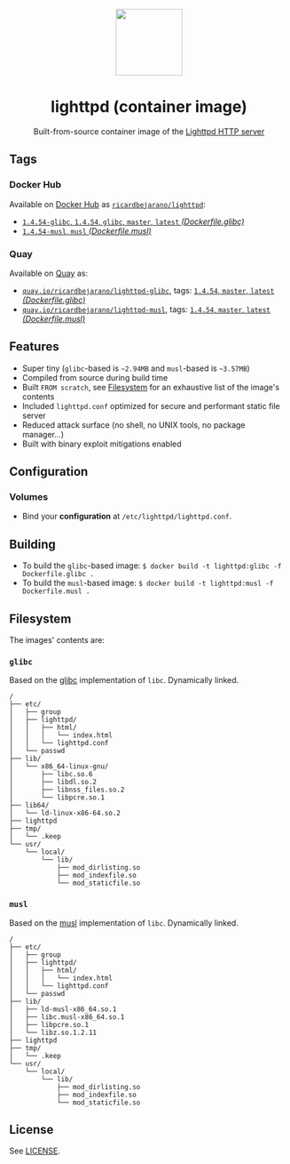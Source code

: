 <p align=center><img src=https://emojipedia-us.s3.dualstack.us-west-1.amazonaws.com/thumbs/320/apple/155/satellite_1f6f0.png width=120px></p>
<h1 align=center>lighttpd (container image)</h1>
<p align=center>Built-from-source container image of the <a href=https://www.lighttpd.net/>Lighttpd HTTP server</a></p>


## Tags

### Docker Hub

Available on [Docker Hub](https://hub.docker.com) as [`ricardbejarano/lighttpd`](https://hub.docker.com/r/ricardbejarano/lighttpd):

- [`1.4.54-glibc`, `1.4.54`, `glibc`, `master`, `latest` *(Dockerfile.glibc)*](https://github.com/ricardbejarano/lighttpd/blob/master/Dockerfile.glibc)
- [`1.4.54-musl`, `musl` *(Dockerfile.musl)*](https://github.com/ricardbejarano/lighttpd/blob/master/Dockerfile.musl)

### Quay

Available on [Quay](https://quay.io) as:

- [`quay.io/ricardbejarano/lighttpd-glibc`](https://quay.io/repository/ricardbejarano/lighttpd-glibc), tags: [`1.4.54`, `master`, `latest` *(Dockerfile.glibc)*](https://github.com/ricardbejarano/lighttpd/blob/master/Dockerfile.glibc)
- [`quay.io/ricardbejarano/lighttpd-musl`](https://quay.io/repository/ricardbejarano/lighttpd-musl), tags: [`1.4.54`, `master`, `latest` *(Dockerfile.musl)*](https://github.com/ricardbejarano/lighttpd/blob/master/Dockerfile.musl)


## Features

* Super tiny (`glibc`-based is `~2.94MB` and `musl`-based is `~3.57MB`)
* Compiled from source during build time
* Built `FROM scratch`, see [Filesystem](#filesystem) for an exhaustive list of the image's contents
* Included `lighttpd.conf` optimized for secure and performant static file server
* Reduced attack surface (no shell, no UNIX tools, no package manager...)
* Built with binary exploit mitigations enabled


## Configuration

### Volumes

- Bind your **configuration** at `/etc/lighttpd/lighttpd.conf`.


## Building

- To build the `glibc`-based image: `$ docker build -t lighttpd:glibc -f Dockerfile.glibc .`
- To build the `musl`-based image: `$ docker build -t lighttpd:musl -f Dockerfile.musl .`


## Filesystem

The images' contents are:

### `glibc`

Based on the [glibc](https://www.gnu.org/software/libc/) implementation of `libc`. Dynamically linked.

```
/
├── etc/
│   ├── group
│   ├── lighttpd/
│   │   ├── html/
│   │   │   └── index.html
│   │   └── lighttpd.conf
│   └── passwd
├── lib/
│   └── x86_64-linux-gnu/
│       ├── libc.so.6
│       ├── libdl.so.2
│       ├── libnss_files.so.2
│       └── libpcre.so.1
├── lib64/
│   └── ld-linux-x86-64.so.2
├── lighttpd
├── tmp/
│   └── .keep
└── usr/
    └── local/
        └── lib/
            ├── mod_dirlisting.so
            ├── mod_indexfile.so
            └── mod_staticfile.so
```

### `musl`

Based on the [musl](https://www.musl-libc.org/) implementation of `libc`. Dynamically linked.

```
/
├── etc/
│   ├── group
│   ├── lighttpd/
│   │   ├── html/
│   │   │   └── index.html
│   │   └── lighttpd.conf
│   └── passwd
├── lib/
│   ├── ld-musl-x86_64.so.1
│   ├── libc.musl-x86_64.so.1
│   ├── libpcre.so.1
│   └── libz.so.1.2.11
├── lighttpd
├── tmp/
│   └── .keep
└── usr/
    └── local/
        └── lib/
            ├── mod_dirlisting.so
            ├── mod_indexfile.so
            └── mod_staticfile.so
```


## License

See [LICENSE](https://github.com/ricardbejarano/lighttpd/blob/master/LICENSE).
